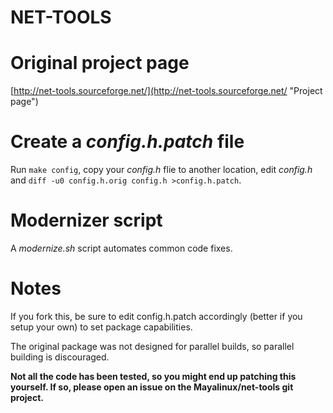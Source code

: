NET-TOOLS
======

# Original project page
  [http://net-tools.sourceforge.net/](http://net-tools.sourceforge.net/ "Project page")

# Create a *config.h.patch* file
  Run `make config`, copy your *config.h* flie to another location, edit *config.h* and `diff -u0 config.h.orig config.h >config.h.patch`.

# Modernizer script
  A *modernize.sh* script automates common code fixes.

# Notes
  If you fork this, be sure to edit config.h.patch accordingly (better if you setup your own) to set package capabilities.
  
  The original package was not designed for parallel builds, so parallel building is discouraged.

  **Not all the code has been tested, so you might end up patching this yourself. If so, please open an issue on the Mayalinux/net-tools git project.**
